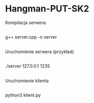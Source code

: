# Hangman-PUT-SK2
Kompilacja serwera:
##
g++ server.cpp -o server
##
Uruchomienie serwera (przykład)
##
./server 127.0.0.1 1235
##
Uruchomienie klienta
##
python3 klient.py
